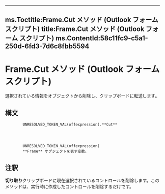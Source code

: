 

---
ms.Toctitle:Frame.Cut メソッド (Outlook フォーム スクリプト)
title:Frame.Cut メソッド (Outlook フォーム スクリプト)
ms.ContentId:58c11fc9-c5a1-250d-6fd3-7d6c8fbb5594
---
# Frame.Cut メソッド (Outlook フォーム スクリプト)




選択されている情報をオブジェクトから削除し、クリップボードに転送します。

## 構文

            UNRESOLVED_TOKEN_VAL(offexpression).**Cut**




            UNRESOLVED_TOKEN_VAL(offexpression)
            **Frame** オブジェクトを表す変数。



## 注釈
**切り取り**クリップボードに現在選択されているコントロールを削除します。このメソッドは、実行時に作成したコントロールを削除するだけです。




